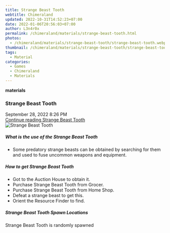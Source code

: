 ```yaml
---
title: Strange Beast Tooth
webtitle: Chimeraland
updated: 2022-10-31T14:52:23+07:00
date: 2022-01-06T20:56:03+07:00
author: L3n4r0x
permalink: /chimeraland/materials/strange-beast-tooth.html
photos:
  - /chimeraland/materials/strange-beast-tooth/strange-beast-tooth.webp
thumbnail: /chimeraland/materials/strange-beast-tooth/strange-beast-tooth.webp
tags:
  - Material
categories:
  - Games
  - Chimeraland
  - Materials
---
```


<section id="bootstrap-wrapper"><link rel="stylesheet" href="https://cdn.statically.io/gh/dimaslanjaka/Web-Manajemen/40ac3225/css/bootstrap-4.5-wrapper.css"/><div class="row g-0 border rounded overflow-hidden flex-md-row mb-4 shadow-sm position-relative"><div class="col p-4 d-flex flex-column position-static"><strong class="d-inline-block mb-2 text-success">materials</strong><h3 class="mb-0">Strange Beast Tooth</h3><div class="mb-1 text-muted">September 28, 2022 8:26 PM</div><a href="#" class="stretched-link d-none">Continue reading Strange Beast Tooth</a></div><div class="col-auto d-none d-lg-block"><img src="/chimeraland/materials/strange-beast-tooth/strange-beast-tooth.webp" alt="Strange Beast Tooth"/></div></div><div class="row"><div class="col-lg-6 col-12 mb-2"><div class="card"><div class="card-body"><h5 class="card-title">What is the use of the Strange Beast Tooth</h5><div class="card-text"><ul><li>Some predatory strange beasts can be obtained by searching for them and used to fuse uncommon weapons and equipment.</li></ul></div></div></div></div><div class="col-lg-6 col-12 mb-2"><div class="card"><div class="card-body"><h5 class="card-title">How to get Strange Beast Tooth</h5><div class="card-text"><ul><li>Got to the Auction House to obtain it.</li><li>Purchase Strange Beast Tooth from Grocer.</li><li>Purchase Strange Beast Tooth from Home Shop.</li><li>Defeat a strange beast to get this.</li><li>Orient the Resource Finder to find.</li></ul></div></div></div></div><div class="col-12 mb-2"><h5>Strange Beast Tooth Spawn Locations</h5><p>Strange Beast Tooth is randomly spawned</p></div></div></section>
